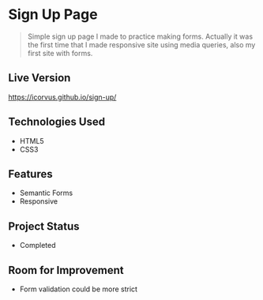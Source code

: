 # Sign Up Page
> Simple sign up page I made to practice making forms. Actually it was the first time that I made responsive site using media queries, also my first site with forms.

## Live Version
https://icorvus.github.io/sign-up/

## Technologies Used
- HTML5
- CSS3

## Features
- Semantic Forms
- Responsive

## Project Status
- Completed

## Room for Improvement
- Form validation could be more strict
